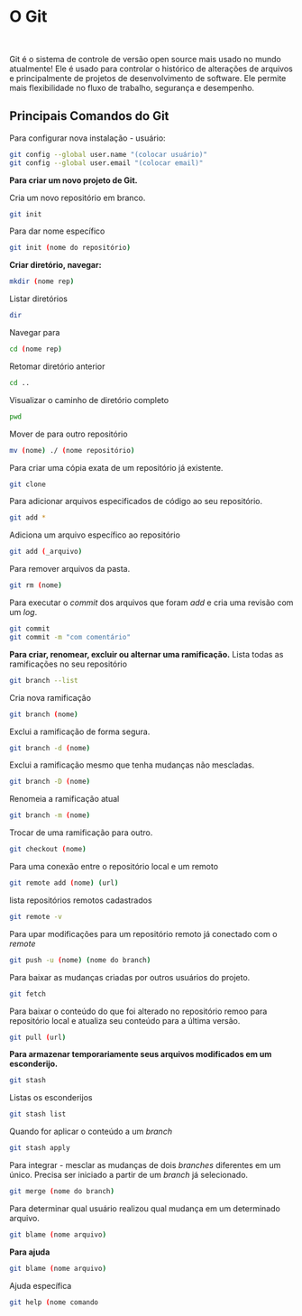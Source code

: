 # O Git


&nbsp;

Git é o sistema de controle de versão open source mais usado no mundo atualmente! Ele é usado para controlar o histórico de alterações de arquivos e principalmente de projetos de desenvolvimento de software. Ele permite mais flexibilidade no fluxo de trabalho, segurança e desempenho. 
&nbsp;



## Principais Comandos do Git

Para configurar nova instalação - usuário:

```sh
git config --global user.name "(colocar usuário)"
git config --global user.email "(colocar email)"
```

**Para criar um novo projeto de Git.**

Cria um novo repositório em branco.
```sh
git init 
```
Para dar nome específico
```sh
git init (nome do repositório)
```
**Criar diretório, navegar:**
```sh
mkdir (nome rep)
```
Listar diretórios
```sh
dir 
```
Navegar para
```sh
cd (nome rep)
```
Retomar diretório anterior
```sh
cd .. 
```
Visualizar o caminho de diretório completo
```sh
pwd
```
Mover de para outro repositório
```sh
mv (nome) ./ (nome repositório) 
```
Para criar uma cópia exata de um repositório já existente.
```sh
git clone
```
Para adicionar arquivos especificados de código ao seu repositório. 
```sh
git add *
```
Adiciona um arquivo específico ao repositório
```sh
git add (_arquivo) 
```
Para remover arquivos da pasta.
```sh
git rm (nome)
```
Para executar o *commit* dos arquivos que foram *add* e cria uma revisão com um *log*.
```sh
git commit
git commit -m "com comentário"
```
**Para criar, renomear, excluir ou alternar uma ramificação.**
Lista todas as ramificações no seu repositório
```sh
git branch --list 
```
Cria nova ramificação
```sh
git branch (nome) 
```
Exclui a ramificação de forma segura.
```sh
git branch -d (nome) 
```
Exclui a ramificação mesmo que tenha mudanças não mescladas.
```sh
git branch -D (nome) 
```
Renomeia a ramificação atual
```sh
git branch -m (nome) 
```
Trocar de uma ramificação para outro.
```sh
git checkout (nome) 
```
Para uma conexão entre o repositório local e um remoto
```sh
git remote add (nome) (url)
```
lista repositórios remotos cadastrados
```sh
git remote -v 
```
Para upar modificações para um repositório remoto já conectado com o *remote*
```sh
git push -u (nome) (nome do branch)
```
Para baixar as mudanças criadas por outros usuários do projeto.
```sh
git fetch 
```
Para baixar o conteúdo do que foi alterado no repositório remoo para repositório local e atualiza seu conteúdo para a última versão.
```sh
git pull (url)
```
**Para armazenar temporariamente seus arquivos modificados em um esconderijo.**
```sh
git stash
```
Listas os esconderijos
```sh
git stash list 
```
Quando for aplicar o conteúdo a um *branch*
```sh
git stash apply  
```
Para integrar - mesclar as mudanças de dois *branches* diferentes em um único. Precisa ser iniciado a partir de um *branch* já selecionado.
```sh
git merge (nome do branch) 
```
Para determinar qual usuário realizou qual mudança em um determinado arquivo.
```sh
git blame (nome arquivo)
```
**Para ajuda**
```sh
git blame (nome arquivo)
```
Ajuda específica
```sh
git help (nome comando
```


